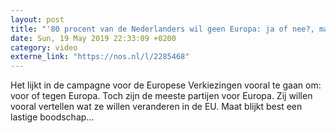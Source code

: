 ```yaml
---
layout: post
title: "'80 procent van de Nederlanders wil geen Europa: ja of nee?, maar Europa: hoe?'"
date: Sun, 19 May 2019 22:33:09 +0200
category: video
externe_link: "https://nos.nl/l/2285468"
---
```


Het lijkt in de campagne voor de Europese Verkiezingen vooral te gaan om: voor of tegen Europa. Toch zijn de meeste partijen voor Europa. Zij willen vooral vertellen wat ze willen veranderen in de EU. Maat blijkt best een lastige boodschap...
